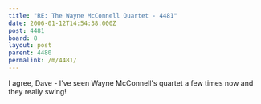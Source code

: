 ```yaml
---
title: "RE: The Wayne McConnell Quartet - 4481"
date: 2006-01-12T14:54:38.000Z
post: 4481
board: 8
layout: post
parent: 4480
permalink: /m/4481/
---
```

I agree, Dave - I've seen Wayne McConnell's quartet a few times now and they really swing!
